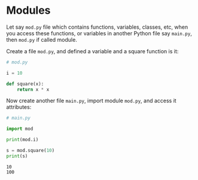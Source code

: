 # Modules

Let say `mod.py` file which contains functions, variables, classes, etc, when you access these functions, or variables in another Python file say `main.py`, then `mod.py` if called module. 


Create a file `mod.py`, and defined a variable and a square function is it:

```py
# mod.py

i = 10

def square(x):
    return x * x
```

Now create another file `main.py`, import module `mod.py`, and access it attributes:

```py
# main.py

import mod

print(mod.i)

s = mod.square(10)
print(s)
```

```output
10
100
```